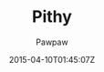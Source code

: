 ---
title: "Pithy"
github: https://github.com/smallmuou/Jekyll-Pithy
demo: http://wenva.github.io/
author: Pawpaw

ssg:
  - Jekyll
cms:
  - No Cms
date: 2015-04-10T01:45:07Z
github_branch: master
description: "Pithy Jekyll Theme"
stale: true
---